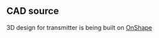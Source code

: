 ## CAD source
3D design for transmitter is being built on [OnShape](https://cad.onshape.com/documents/a59ab4c30cdb2f94f953abb2/w/2aad6e816a6bb3b43759c0f1/e/06b2695cd32d304990fa8f74)
